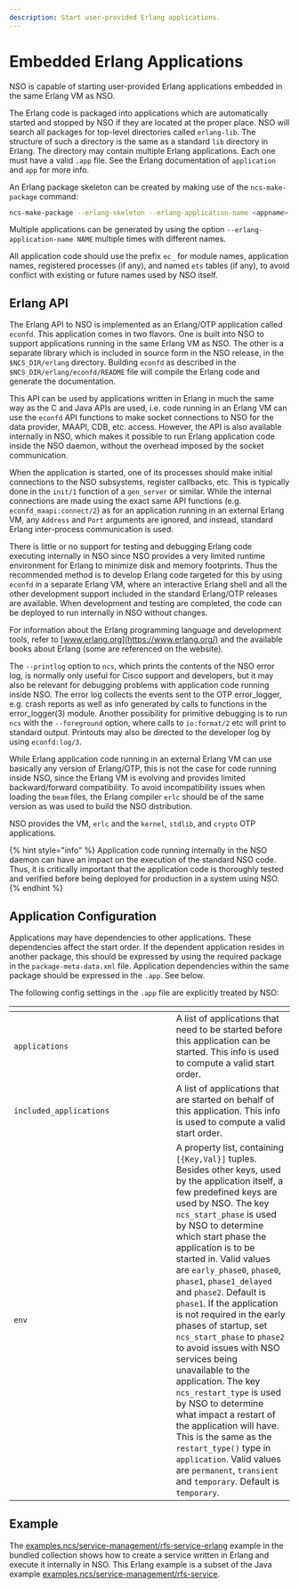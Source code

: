 ```yaml
---
description: Start user-provided Erlang applications.
---
```


# Embedded Erlang Applications

NSO is capable of starting user-provided Erlang applications embedded in the same Erlang VM as NSO.

The Erlang code is packaged into applications which are automatically started and stopped by NSO if they are located at the proper place. NSO will search all packages for top-level directories called `erlang-lib`. The structure of such a directory is the same as a standard `lib` directory in Erlang. The directory may contain multiple Erlang applications. Each one must have a valid `.app` file. See the Erlang documentation of `application` and `app` for more info.

An Erlang package skeleton can be created by making use of the `ncs-make-package` command:

```bash
ncs-make-package --erlang-skeleton --erlang-application-name <appname> <package-name>
```

Multiple applications can be generated by using the option `--erlang-application-name NAME` multiple times with different names.

All application code should use the prefix `ec_` for module names, application names, registered processes (if any), and named `ets` tables (if any), to avoid conflict with existing or future names used by NSO itself.

## Erlang API <a href="#d5e1761" id="d5e1761"></a>

The Erlang API to NSO is implemented as an Erlang/OTP application called `econfd`. This application comes in two flavors. One is built into NSO to support applications running in the same Erlang VM as NSO. The other is a separate library which is included in source form in the NSO release, in the `$NCS_DIR/erlang` directory. Building `econfd` as described in the `$NCS_DIR/erlang/econfd/README` file will compile the Erlang code and generate the documentation.

This API can be used by applications written in Erlang in much the same way as the C and Java APIs are used, i.e. code running in an Erlang VM can use the `econfd` API functions to make socket connections to NSO for the data provider, MAAPI, CDB, etc. access. However, the API is also available internally in NSO, which makes it possible to run Erlang application code inside the NSO daemon, without the overhead imposed by the socket communication.

When the application is started, one of its processes should make initial connections to the NSO subsystems, register callbacks, etc. This is typically done in the `init/1` function of a `gen_server` or similar. While the internal connections are made using the exact same API functions (e.g. `econfd_maapi:connect/2`) as for an application running in an external Erlang VM, any `Address` and `Port` arguments are ignored, and instead, standard Erlang inter-process communication is used.

There is little or no support for testing and debugging Erlang code executing internally in NSO since NSO provides a very limited runtime environment for Erlang to minimize disk and memory footprints. Thus the recommended method is to develop Erlang code targeted for this by using `econfd` in a separate Erlang VM, where an interactive Erlang shell and all the other development support included in the standard Erlang/OTP releases are available. When development and testing are completed, the code can be deployed to run internally in NSO without changes.

For information about the Erlang programming language and development tools, refer to [www.erlang.org](https://www.erlang.org/) and the available books about Erlang (some are referenced on the website).

The `--printlog` option to `ncs`, which prints the contents of the NSO error log, is normally only useful for Cisco support and developers, but it may also be relevant for debugging problems with application code running inside NSO. The error log collects the events sent to the OTP error\_logger, e.g. crash reports as well as info generated by calls to functions in the error\_logger(3) module. Another possibility for primitive debugging is to run `ncs` with the `--foreground` option, where calls to `io:format/2` etc will print to standard output. Printouts may also be directed to the developer log by using `econfd:log/3`.

While Erlang application code running in an external Erlang VM can use basically any version of Erlang/OTP, this is not the case for code running inside NSO, since the Erlang VM is evolving and provides limited backward/forward compatibility. To avoid incompatibility issues when loading the `beam` files, the Erlang compiler `erlc` should be of the same version as was used to build the NSO distribution.

NSO provides the VM, `erlc` and the `kernel`, `stdlib`, and `crypto` OTP applications.

{% hint style="info" %}
Application code running internally in the NSO daemon can have an impact on the execution of the standard NSO code. Thus, it is critically important that the application code is thoroughly tested and verified before being deployed for production in a system using NSO.
{% endhint %}

## Application Configuration <a href="#d5e1797" id="d5e1797"></a>

Applications may have dependencies to other applications. These dependencies affect the start order. If the dependent application resides in another package, this should be expressed by using the required package in the `package-meta-data.xml` file. Application dependencies within the same package should be expressed in the `.app`. See below.

The following config settings in the `.app` file are explicitly treated by NSO:

<table data-header-hidden><thead><tr><th width="275.65130615234375"></th><th></th></tr></thead><tbody><tr><td><code>applications</code></td><td>A list of applications that need to be started before this application can be started. This info is used to compute a valid start order.</td></tr><tr><td><code>included_applications</code></td><td>A list of applications that are started on behalf of this application. This info is used to compute a valid start order.</td></tr><tr><td><code>env</code></td><td>A property list, containing <code>[{Key,Val}]</code> tuples. Besides other keys, used by the application itself, a few predefined keys are used by NSO. The key <code>ncs_start_phase</code> is used by NSO to determine which start phase the application is to be started in. Valid values are <code>early_phase0</code>, <code>phase0</code>, <code>phase1</code>, <code>phase1_delayed</code> and <code>phase2</code>. Default is <code>phase1</code>. If the application is not required in the early phases of startup, set <code>ncs_start_phase</code> to <code>phase2</code> to avoid issues with NSO services being unavailable to the application. The key <code>ncs_restart_type</code> is used by NSO to determine what impact a restart of the application will have. This is the same as the <code>restart_type()</code> type in <code>application</code>. Valid values are <code>permanent</code>, <code>transient</code> and <code>temporary</code>. Default is <code>temporary</code>.</td></tr></tbody></table>

## Example <a href="#d5e1835" id="d5e1835"></a>

The [examples.ncs/service-management/rfs-service-erlang](https://github.com/NSO-developer/nso-examples/tree/6.4/service-management/rfs-service-erlang) example in the bundled collection shows how to create a service written in Erlang and execute it internally in NSO. This Erlang example is a subset of the Java example [examples.ncs/service-management/rfs-service](https://github.com/NSO-developer/nso-examples/tree/6.4/service-management/rfs-service).
